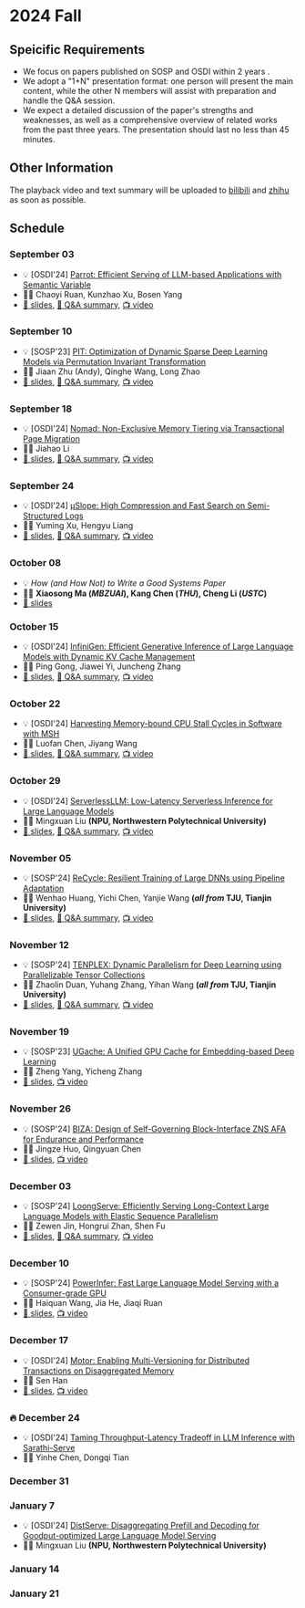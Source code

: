 # 2024 Fall

## Speicific Requirements

- We focus on papers published on SOSP and OSDI within 2 years .
- We adopt a "1+N" presentation format: one person will present the main content, while the other N members will assist with preparation and handle the Q&A session.
- We expect a detailed discussion of the paper's strengths and weaknesses, as well as a comprehensive overview of related works from the past three years. The presentation should last no less than 45 minutes.

## Other Information

The playback video and text summary will be uploaded to <a href="https://space.bilibili.com/3493280155175017/channel/collectiondetail?sid=3787828" target="_blank">bilibili</a> and <a href="https://www.zhihu.com/column/c_1819774258647277568" target="_blank">zhihu</a>  as soon as possible.

## Schedule

### September 03

- 💡 [OSDI'24] [Parrot: Efficient Serving of LLM-based Applications with Semantic Variable](https://www.usenix.org/system/files/osdi24-lin-chaofan.pdf)
- 🙎‍♂️ Chaoyi Ruan, Kunzhao Xu, Bosen Yang
- [📕 slides](./slides/240903-parrot.pdf), [📃 Q&A summary](https://zhuanlan.zhihu.com/p/720718141), [📺 video](https://www.bilibili.com/video/BV1nsHmemEV6)

### September 10

- 💡 [SOSP'23] [PIT: Optimization of Dynamic Sparse Deep Learning Models via Permutation Invariant Transformation](https://dl.acm.org/doi/abs/10.1145/3600006.3613139)
- 🙎‍♂️ Jiaan Zhu (Andy), Qinghe Wang, Long Zhao
- [📕 slides](./slides/240910-pit.pdf), [📃 Q&A summary](https://zhuanlan.zhihu.com/p/720960564), [📺 video](https://www.bilibili.com/video/BV14b4peiEus)

### September 18

- 💡 [OSDI'24] [Nomad: Non-Exclusive Memory Tiering via Transactional Page Migration](https://www.usenix.org/system/files/osdi24-xiang.pdf)
- 🙎‍♂️ Jiahao Li
- [📕 slides](./slides/240918-nomad.pdf), [📃 Q&A summary](https://zhuanlan.zhihu.com/p/721388643), [📺 video](https://www.bilibili.com/video/BV1GktXeAEeQ)

### September 24

- 💡 [OSDI'24] [μSlope: High Compression and Fast Search on Semi-Structured Logs](https://www.usenix.org/system/files/osdi24-wang-rui.pdf)
- 🙎‍♂️ Yuming Xu, Hengyu Liang
- [📕 slides](./slides/240924-uslope.pdf), [📃 Q&A summary](https://zhuanlan.zhihu.com/p/732836055), [📺 video](https://www.bilibili.com/video/BV1j3sdegEB2) 

### October 08

- 💡 *How (and How Not) to Write a Good Systems Paper*
- 🙎‍♂️ **Xiaosong Ma (*MBZUAI*), Kang Chen (*THU*), Cheng Li (*USTC*)**
- [📕 slides](./slides/241008-Systems%20and%20Papers%20(slides).pdf)


### October 15

- 💡 [OSDI'24] [InfiniGen: Efficient Generative Inference of Large Language Models with Dynamic KV Cache Management](https://www.usenix.org/system/files/osdi24-lee.pdf)
- 🙎‍♂️ Ping Gong, Jiawei Yi, Juncheng Zhang
- [📕 slides](./slides/241015-infinigen.pdf), [📃 Q&A summary](https://zhuanlan.zhihu.com/p/1633081750), [📺 video](https://www.bilibili.com/video/BV1oWmMYLE2R/) 

### October 22

- 💡 [OSDI'24] [Harvesting Memory-bound CPU Stall Cycles in Software with MSH](https://www.usenix.org/system/files/osdi24-luo.pdf)
- 🙎‍♂️ Luofan Chen, Jiyang Wang
- [📕 slides](./slides/241022-MSH.pdf), [📃 Q&A summary](https://zhuanlan.zhihu.com/p/2983911590), [📺 video](https://www.bilibili.com/video/BV14k1NYUEUV) 

### October 29

- 💡 [OSDI'24] [ServerlessLLM: Low-Latency Serverless Inference for Large Language Models](https://www.usenix.org/system/files/osdi24-fu.pdf)
- 🙎‍♂️ Mingxuan Liu **(NPU, Northwestern Polytechnical University)**
- [📕 slides](./slides/241029-ServerlessLLM.pdf), [📃 Q&A summary](https://zhuanlan.zhihu.com/p/4905218073), [📺 video](https://www.bilibili.com/video/BV1VjSGYsEqp) 

### November 05

- 💡 [SOSP'24] [ReCycle: Resilient Training of Large DNNs using Pipeline Adaptation](https://dl.acm.org/doi/10.1145/3694715.3695960)
- 🙎‍♂️ Wenhao Huang, Yichi Chen, Yanjie Wang **(*all from* TJU, Tianjin University)**
- [📕 slides](./slides/241105-ReCycle.pdf), [📃 Q&A summary](https://zhuanlan.zhihu.com/p/6420565955), [📺 video](https://www.bilibili.com/video/BV13nDTYgEiF) 

### November 12

- 💡 [SOSP'24] [TENPLEX: Dynamic Parallelism for Deep Learning using Parallelizable Tensor Collections](https://dl.acm.org/doi/10.1145/3694715.3695975)
- 🙎‍♂️ Zhaolin Duan, Yuhang Zhang, Yihan Wang **(*all from* TJU, Tianjin University)**
- [📕 slides](./slides/241112-Tenplex.pdf), [📃 Q&A summary](https://zhuanlan.zhihu.com/p/7243017253), [📺 video](https://www.bilibili.com/video/BV1LgmaYVEbb) 


### November 19

- 💡 [SOSP'23] [UGache: A Unified GPU Cache for Embedding-based  Deep Learning](https://dl.acm.org/doi/10.1145/3600006.3613169)
- 🙎‍♂️ Zheng Yang, Yicheng Zhang
- [📕 slides](./slides/241119-UGache.pdf), [📺 video](https://www.bilibili.com/video/BV1E2ScYNEnt) 

### November 26
- 💡 [SOSP'24] [BIZA: Design of Self-Governing Block-Interface ZNS AFA for Endurance and Performance](https://dl.acm.org/doi/pdf/10.1145/3694715.3695953)
- 🙎‍♂️ Jingze Huo, Qingyuan Chen
- [📕 slides](./slides/241126-BIZA.pdf), [📺 video](https://www.bilibili.com/video/BV1NXzVYpEpo) 

### December 03

- 💡 [SOSP'24] [LoongServe: Efficiently Serving Long-Context Large Language Models with Elastic Sequence Parallelism](https://dl.acm.org/doi/10.1145/3694715.3695948)
- 🙎‍♂️ Zewen Jin, Hongrui Zhan, Shen Fu
- [📕 slides](./slides/241203-LoongServe.pdf), [📃 Q&A summary](https://zhuanlan.zhihu.com/p/13208746660), [📺 video](https://www.bilibili.com/video/BV1NUzRYTETw) 

### December 10

- 💡 [SOSP'24] [PowerInfer: Fast Large Language Model Serving with a Consumer-grade GPU](https://dl.acm.org/doi/10.1145/3694715.3695964)
- 🙎‍♂️ Haiquan Wang, Jia He, Jiaqi Ruan
- [📕 slides](./slides/241210-PowerInfer.pdf), [📺 video](https://www.bilibili.com/video/BV1A2qbYREnT) 

### December 17

- 💡 [OSDI'24] [Motor: Enabling Multi-Versioning for Distributed Transactions on Disaggregated Memory](https://www.usenix.org/system/files/osdi24-zhang-ming.pdf)
- 🙎‍♂️ Sen Han
- [📕 slides](./slides/241217-Motor.pdf), [📺 video](https://www.bilibili.com/video/BV1hJkHYZE4M) 

### 🔥 December 24

- 💡 [OSDI'24] [Taming Throughput-Latency Tradeoff in LLM Inference with Sarathi-Serve](https://www.usenix.org/system/files/osdi24-agrawal.pdf)
- 🙎‍♂️ Yinhe Chen, Dongqi Tian

### December 31


### January 7

- 💡 [OSDI'24] [DistServe: Disaggregating Prefill and Decoding for Goodput-optimized Large Language Model Serving](https://www.usenix.org/system/files/osdi24-zhong-yinmin.pdf)
- 🙎‍♂️ Mingxuan Liu **(NPU, Northwestern Polytechnical University)**

### January 14

### January 21
